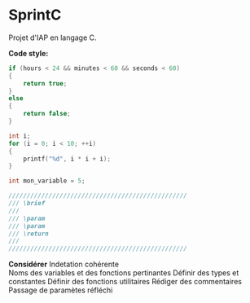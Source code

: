 # SprintC
Projet d'IAP en langage C. 

**Code style:**

```c
if (hours < 24 && minutes < 60 && seconds < 60)
{
    return true;
}
else
{
    return false;
}
```

```c
int i;
for (i = 0; i < 10; ++i) 
{
    printf("%d", i * i + i);
}
```

```c
int mon_variable = 5;
```

```c
/////////////////////////////////////////////////
/// \brief 
///
/// \param 
/// \param 
/// \return 
///
/////////////////////////////////////////////////   
```

**Considérer**
Indetation cohérente                       
Noms des variables et des fonctions pertinantes
Définir des types et constantes
Définir des fonctions utilitaires
Rédiger des commentaires
Passage de paramètes réfléchi
